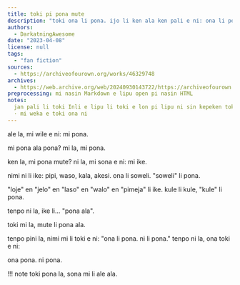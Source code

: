 ```yaml
---
title: toki pi pona mute
description: "toki ona li pona. ijo li ken ala ken pali e ni: ona li pona mute?"
authors:
  - DarkatningAwesome
date: "2023-04-08"
license: null
tags:
  - "fan fiction"
sources:
  - https://archiveofourown.org/works/46329748
archives:
  - https://web.archive.org/web/20240930143722/https://archiveofourown.org/works/46329748
preprocessing: mi nasin Markdown e lipu open pi nasin HTML
notes:
  jan pali li toki Inli e lipu li toki e lon pi lipu ni sin kepeken toki Inli
  · mi weka e toki ona ni
---
```


ale la, mi wile e ni: mi pona.

mi pona ala pona? mi la, mi pona.

ken la, mi pona mute? ni la, mi sona e ni: mi ike.

nimi ni li ike: pipi, waso, kala, akesi. ona li soweli. "soweli" li pona.

"loje" en "jelo" en "laso" en "walo" en "pimeja" li ike. kule li kule, "kule" li pona.

tenpo ni la, ike li... "pona ala".

toki mi la, mute li pona ala.

tenpo pini la, nimi mi li toki e ni: "ona li pona. ni li pona." tenpo ni la, ona toki e ni:

ona pona. ni pona.

!!! note
toki pona la, sona mi li ale ala.
